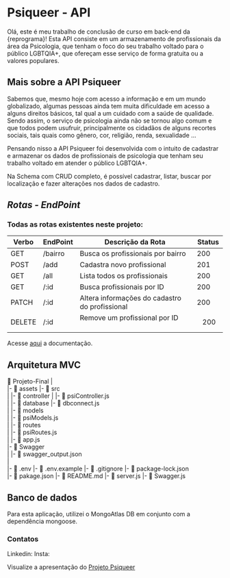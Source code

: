 

# Psiqueer - API
Olá, este é meu trabalho de conclusão de curso em back-end da {reprograma}!
Esta API consiste em um armazenamento de profissionais da área da Psicologia, que tenham o foco do seu trabalho voltado para o público LGBTQIA+, que ofereçam esse serviço de forma gratuita ou a valores populares.

## Mais sobre a API Psiqueer 

Sabemos que, mesmo hoje com acesso a informação e em um mundo globalizado, algumas pessoas ainda tem muita dificuldade em acesso a alguns direitos básicos, tal qual a um cuidado com a saúde de qualidade. Sendo assim, o serviço de psicologia ainda não se tornou algo comum e que todos podem usufruir, principalmente os cidadãos de alguns recortes sociais, tais quais como gênero, cor, religião, renda, sexualidade ...

Pensando nisso a API Psiqueer foi desenvolvida com o intuito de cadastrar e armazenar os dados de profissionais de psicologia que tenham seu trabalho voltado em atender o público LGBTQIA+.

Na Schema com CRUD completo, é possível cadastrar, listar, buscar por localização e fazer alterações nos dados de cadastro.

## *Rotas - EndPoint*

### Todas as rotas existentes neste projeto:

| Verbo  |   EndPoint           |        Descrição da Rota                   | Status | 
| ------ | -------------------- | -------------------------------------------| ------ |
| GET    | /bairro              | Busca os profissionais por bairro         |   200  | 
| POST   | /add                 | Cadastra novo profissional             |   201  | 
| GET    | /all                 | Lista todos os profissionais               |   200  | 
| GET    | /:id                 | Busca profissionais por ID             |   200  | 
| PATCH  | /:id                 | Altera informações do cadastro do profissional     |   200  | 
| DELETE | /:id                 | Remove um profissional por ID                    |   200  |

Acesse [aqui](https://psiqueer.onrender.com/minha-rota-de-documentacao/#/) a documentação. 

## Arquitetura MVC


  📁 Projeto-Final
  |       
  |-  📁 assets
  |-  📁 src  
  |    |- 📁 controller
  |         |- 📄 psiController.js  
  |    |- 📁 database 
            |- 📄 dbconnect.js    
  |    |- 📁 models  
  |         |- 📄 psiModels.js  
  |    |- 📁 routes  
  |         |- 📄 psiRoutes.js    
  |    |- 📄 app.js   
  |- 📁 Swagger    
  |         |- 📄 swagger_output.json           
  |           
  |-  📄 .env
  |-  📄 .env.example 
  |-  📄 .gitignore 
  |-  📄 package-lock.json   
  |-  📄 pakage.json 
  |-  📄 README.md 
  |-  📄 server.js
  |-  📄 Swagger.js
    
  
## Banco de dados
Para esta aplicação, utilizei o MongoAtlas DB em conjunto com a dependência mongoose.


### Contatos
Linkedin:
Insta: 

 



















Visualize a apresentação do [Projeto Psiqueer](https://www.canva.com/design/DAFpwtuXbsk/6B4POaEjpmGGrvsD8IEgcg/view?utm_content=DAFpwtuXbsk&utm_campaign=designshare&utm_medium=link&utm_source=publishsharelink)